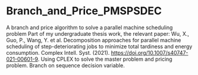 # Branch_and_Price_PMSPSDEC
A branch and price algorithm to solve a parallel machine scheduling problem
Part of my undergraduate thesis work, the relevant paper: Wu, X., Guo, P., Wang, Y. et al. Decomposition approaches for parallel machine scheduling of step-deteriorating jobs to minimize total tardiness and energy consumption. Complex Intell. Syst. (2021). https://doi.org/10.1007/s40747-021-00601-9. 
Using CPLEX to solve the master problem and pricing problem. Branch on sequence decision variable.
